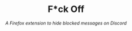<h1 align="center"> F*ck Off </h1>

<div align="center">
<em>
A Firefox extension to hide blocked messages on Discord
</em>
</div>